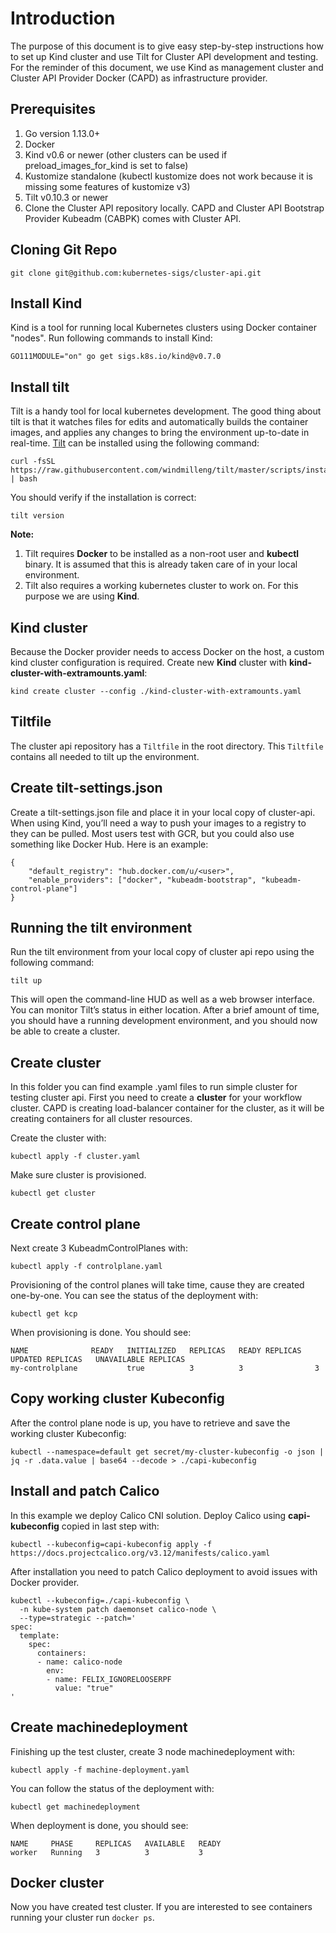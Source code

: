 # Introduction

The purpose of this document is to give easy step-by-step instructions how to set up Kind cluster and use Tilt for Cluster API development and testing. For the reminder of this document, we use Kind as management cluster and Cluster API Provider Docker (CAPD) as infrastructure provider.  

## Prerequisites
1. Go version 1.13.0+ 
2. Docker
3. Kind v0.6 or newer (other clusters can be used if preload_images_for_kind is set to false)
4. Kustomize standalone (kubectl kustomize does not work because it is missing some features of kustomize v3)
5. Tilt v0.10.3 or newer
6. Clone the Cluster API repository locally. CAPD and Cluster API Bootstrap Provider Kubeadm (CABPK) comes with Cluster API.

## Cloning Git Repo
```
git clone git@github.com:kubernetes-sigs/cluster-api.git
```
## Install Kind
Kind is a tool for running local Kubernetes clusters using Docker container "nodes". Run following commands to install Kind:

```
GO111MODULE="on" go get sigs.k8s.io/kind@v0.7.0
```

## Install tilt
Tilt is a handy tool for local kubernetes development. The good thing about tilt is that it watches files for edits and automatically builds the container images, and applies any changes to bring the environment up-to-date in real-time. [Tilt](https://docs.tilt.dev/install.html) can be installed using the following command: 

```
curl -fsSL https://raw.githubusercontent.com/windmilleng/tilt/master/scripts/install.sh | bash
```
You should verify if the installation is correct:
```
tilt version
```
**Note:** 
1. Tilt requires **Docker** to be installed as a non-root user and **kubectl** binary. It is assumed that this is already taken care of in your local environment. 
2. Tilt also requires a working kubernetes cluster to work on. For this purpose we are using **Kind**.

## Kind cluster

Because the Docker provider needs to access Docker on the host, a custom kind cluster configuration is required. Create new **Kind** cluster with **kind-cluster-with-extramounts.yaml**:

``` 
kind create cluster --config ./kind-cluster-with-extramounts.yaml
``` 

## Tiltfile
The cluster api repository has a ```Tiltfile``` in the root directory. This ```Tiltfile``` contains all needed to tilt up the environment. 

## Create tilt-settings.json

Create a tilt-settings.json file and place it in your local copy of cluster-api. When using Kind, you’ll need a way to push your images to a registry to they can be pulled. Most users test with GCR, but you could also use something like Docker Hub. Here is an example:

```
{
    "default_registry": "hub.docker.com/u/<user>",
    "enable_providers": ["docker", "kubeadm-bootstrap", "kubeadm-control-plane"]
}
```

## Running the tilt environment

Run the tilt environment from your local copy of cluster api repo using the following command:

``` 
tilt up 
``` 

This will open the command-line HUD as well as a web browser interface. You can monitor Tilt’s status in either location. After a brief amount of time, you should have a running development environment, and you should now be able to create a cluster.

## Create cluster

In this folder you can find example .yaml files to run simple cluster for testing cluster api. First you need to create a **cluster** for your workflow cluster. CAPD is creating load-balancer container for the cluster, as it will be creating containers for all cluster resources.

Create the cluster with:

```
kubectl apply -f cluster.yaml
```
Make sure cluster is provisioned.

```
kubectl get cluster
```

## Create control plane

Next create 3 KubeadmControlPlanes with:

```
kubectl apply -f controlplane.yaml
```
Provisioning of the control planes will take time, cause they are created one-by-one. You can see the status of the deployment with:

```
kubectl get kcp
```
When provisioning is done. You should see:

```
NAME              READY   INITIALIZED   REPLICAS   READY REPLICAS   UPDATED REPLICAS   UNAVAILABLE REPLICAS
my-controlplane           true          3          3                3 
```

## Copy working cluster Kubeconfig

After the control plane node is up, you have to retrieve and save the working cluster Kubeconfig:

```
kubectl --namespace=default get secret/my-cluster-kubeconfig -o json | jq -r .data.value | base64 --decode > ./capi-kubeconfig
```

## Install and patch Calico 

In this example we deploy Calico CNI solution. Deploy Calico using **capi-kubeconfig** copied in last step with:

```
kubectl --kubeconfig=capi-kubeconfig apply -f https://docs.projectcalico.org/v3.12/manifests/calico.yaml

```
After installation you need to patch Calico deployment to avoid issues with Docker provider. 

```
kubectl --kubeconfig=./capi-kubeconfig \
  -n kube-system patch daemonset calico-node \
  --type=strategic --patch='
spec:
  template:
    spec:
      containers:
      - name: calico-node
        env:
        - name: FELIX_IGNORELOOSERPF
          value: "true"
'

```

## Create machinedeployment

Finishing up the test cluster, create 3 node machinedeployment with:

```
kubectl apply -f machine-deployment.yaml
```
You can follow the status of the deployment with:

```
kubectl get machinedeployment
```
When deployment is done, you should see:

```
NAME     PHASE     REPLICAS   AVAILABLE   READY
worker   Running   3          3           3
```

## Docker cluster

Now you have created test cluster. If you are interested to see containers running your cluster run ```docker ps```.

